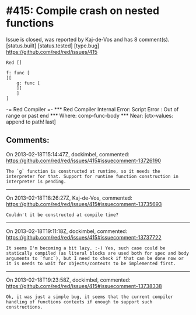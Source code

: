 
#415: Compile crash on nested functions
================================================================================
Issue is closed, was reported by Kaj-de-Vos and has 8 comment(s).
[status.built] [status.tested] [type.bug]
<https://github.com/red/red/issues/415>

```
Red []

f: func [
][
    g: func [
    ][
    ]
]
```

-= Red Compiler =- 
**\* Red Compiler Internal Error: Script Error : Out of range or past end 
**\* Where: comp-func-body 
**\* Near:  [ctx-values: append to path! last]



Comments:
--------------------------------------------------------------------------------

On 2013-02-18T15:14:47Z, dockimbel, commented:
<https://github.com/red/red/issues/415#issuecomment-13726190>

    The `g` function is constructed at runtime, so it needs the interpreter for that. Support for runtime function construction in interpreter is pending.

--------------------------------------------------------------------------------

On 2013-02-18T18:26:27Z, Kaj-de-Vos, commented:
<https://github.com/red/red/issues/415#issuecomment-13735693>

    Couldn't it be constructed at compile time?

--------------------------------------------------------------------------------

On 2013-02-18T19:11:18Z, dockimbel, commented:
<https://github.com/red/red/issues/415#issuecomment-13737722>

    It seems I'm becoming a bit lazy. :-) Yes, such case could be statically compiled (as literal blocks are used both for spec and body arguments to `func`), but I need to check if that can be done now or it is needs to wait for objects/contexts to be implemented first.

--------------------------------------------------------------------------------

On 2013-02-18T19:23:58Z, dockimbel, commented:
<https://github.com/red/red/issues/415#issuecomment-13738338>

    Ok, it was just a simple bug, it seems that the current compiler handling of functions contexts if enough to support such constructions.

